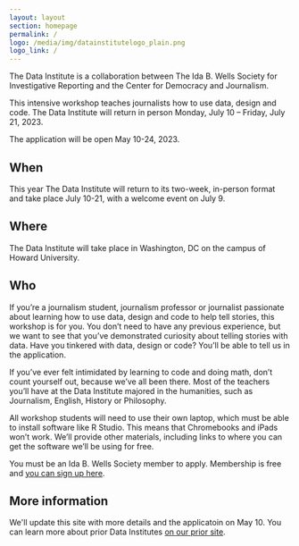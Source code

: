 ```yaml
---
layout: layout
section: homepage
permalink: /
logo: /media/img/datainstitutelogo_plain.png
logo_link: /
---
```


<div class="page-intro">
    <p class="big-type">The Data Institute is a collaboration between The Ida B. Wells Society for Investigative Reporting and the Center for Democracy and Journalism.</p>
    <p>This intensive workshop teaches journalists how to use data, design and code. The Data Institute will return in person Monday, July 10 – Friday, July 21, 2023.</p>
    <p>The application will be open May 10-24, 2023.</p>
</div>

## When

This year The Data Institute will return to its two-week, in-person format and take place July 10-21, with a welcome event on July 9.

## Where

The Data Institute will take place in Washington, DC on the campus of Howard University.

## Who

If you’re a journalism student, journalism professor or journalist passionate about learning how to use data, design and code to help tell stories, this workshop is for you. You don’t need to have any previous experience, but we want to see that you’ve demonstrated curiosity about telling stories with data. Have you tinkered with data, design or code? You’ll be able to tell us in the application.

If you’ve ever felt intimidated by learning to code and doing math, don’t count yourself out, because we’ve all been there. Most of the teachers you’ll have at the Data Institute majored in the humanities, such as Journalism, English, History or Philosophy.

All workshop students will need to use their own laptop, which must be able to install software like R Studio. This means that Chromebooks and iPads won’t work. We’ll provide other materials, including links to where you can get the software we’ll be using for free.

You must be an Ida B. Wells Society member to apply. Membership is free and [you can sign up here](http://idabwellssociety.org/membership/).

## More information

We'll update this site with more details and the applicatoin on May 10. You can learn more about prior Data Institutes [on our prior site](https://projects.propublica.org/graphics/ida-propublica-data-institute).
